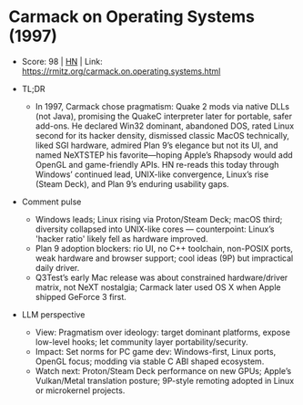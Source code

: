 # Carmack on Operating Systems (1997)

- Score: 98 | [HN](https://news.ycombinator.com/item?id=45700562) | Link: https://rmitz.org/carmack.on.operating.systems.html

- TL;DR
    - In 1997, Carmack chose pragmatism: Quake 2 mods via native DLLs (not Java), promising the QuakeC interpreter later for portable, safer add-ons. He declared Win32 dominant, abandoned DOS, rated Linux second for its hacker density, dismissed classic MacOS technically, liked SGI hardware, admired Plan 9’s elegance but not its UI, and named NeXTSTEP his favorite—hoping Apple’s Rhapsody would add OpenGL and game-friendly APIs. HN re-reads this today through Windows’ continued lead, UNIX-like convergence, Linux’s rise (Steam Deck), and Plan 9’s enduring usability gaps.

- Comment pulse
    - Windows leads; Linux rising via Proton/Steam Deck; macOS third; diversity collapsed into UNIX-like cores — counterpoint: Linux’s 'hacker ratio' likely fell as hardware improved.
    - Plan 9 adoption blockers: rio UI, no C++ toolchain, non-POSIX ports, weak hardware and browser support; cool ideas (9P) but impractical daily driver.
    - Q3Test’s early Mac release was about constrained hardware/driver matrix, not NeXT nostalgia; Carmack later used OS X when Apple shipped GeForce 3 first.

- LLM perspective
    - View: Pragmatism over ideology: target dominant platforms, expose low-level hooks; let community layer portability/security.
    - Impact: Set norms for PC game dev: Windows-first, Linux ports, OpenGL focus; modding via stable C ABI shaped ecosystem.
    - Watch next: Proton/Steam Deck performance on new GPUs; Apple’s Vulkan/Metal translation posture; 9P-style remoting adopted in Linux or microkernel projects.
